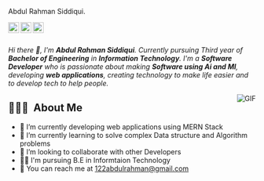 
<!---
abdul-rahhman-siddiqui/abdul-rahhman-siddiqui is a ✨ special ✨ repository because its `README.md` (this file) appears on your GitHub profile.
You can click the Preview link to take a look at your changes.
--->
Abdul Rahman Siddiqui.

<a href="https://www.linkedin.com/in/abdul-rahman-siddiqui-244361129/" target="_blank">
  <img align="left" alt="Abdul Rahman's LinkdeIn" width="22px" src="https://cdn.jsdelivr.net/npm/simple-icons@v3/icons/linkedin.svg" />
</a>

<a href="https://www.hackerrank.com/122abdulrahman" target="_blank">
  <img align="left" alt="Abdul Rahman's Hackerrank" width="22px" src="https://cdn.jsdelivr.net/npm/simple-icons@3.1.0/icons/hackerrank.svg" />
</a>

<a href="https://www.instagram.com/abdul_rahman0402/" target="_blank">
  <img align="left" alt="Abdul Rahman's Instagram" width="22px" src="https://cdn.jsdelivr.net/npm/simple-icons@v3/icons/instagram.svg" />
</a>

<br />
<br />
<p>
  <em>
    Hi there 👋, I'm <b>Abdul Rahman Siddiqui</b>. Currently pursuing Third year of <b>Bachelor of Engineering</b> in <b>Information Technology</b>. I'm a <b>Software Developer</b> who is passionate about making <b>Software using Ai and Ml</b>, developing <b>web applications</b>, creating technology to make life easier and to develop tech to help people.
  </em>
</p>
  <img align="right" alt="GIF" src="https://media.giphy.com/media/SWoSkN6DxTszqIKEqv/giphy.gif">
  
  
  ## 👨🏻‍💻 &nbsp;About Me

- 🔭 I’m currently developing web applications using MERN Stack
- 🌱 I’m currently learning to solve complex Data structure and Algorithm problems
- 👯 I’m looking to collaborate with other Developers
- 👨‍🎓 I'm pursuing B.E in Informtaion Technology
- 💌 You can reach me at 122abdulrahman@gmail.com

